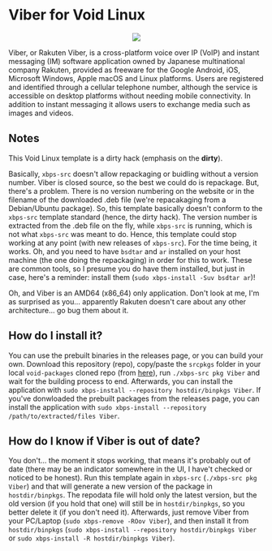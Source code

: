 # Viber for Void Linux

<p align="center"><img src="https://codeberg.org/th0razin3/vur/raw/branch/main/srcpkgs/Viber/Viber.png"></p>

Viber, or Rakuten Viber, is a cross-platform voice over IP (VoIP) and instant messaging (IM) software application owned by Japanese multinational company Rakuten, provided as freeware for the Google Android, iOS, Microsoft Windows, Apple macOS and Linux platforms. Users are registered and identified through a cellular telephone number, although the service is accessible on desktop platforms without needing mobile connectivity. In addition to instant messaging it allows users to exchange media such as images and videos.

## Notes

This Void Linux template is a dirty hack (emphasis on the **dirty**).

Basically, `xbps-src` doesn't allow repackaging or buidling without a version number. Viber is closed source, so the best we could do is repackage. But, there's a problem. There is no version numbering on the website or in the filename of the downloaded .deb file (we're repacakaging from a Debian/Ubuntu package). So, this template basically doesn't conform to the `xbps-src` template standard (hence, the dirty hack). The version number is extracted from the .deb file on the fly, while `xbps-src` is running, which is not what `xbps-src` was meant to do. Hence, this template could stop working at any point (with new releases of `xbps-src`). For the time being, it works. Oh, and you need to have `bsdtar` and `ar` installed on your host machine (the one doing the repackaging) in order for this to work. These are common tools, so I presume you do have them installed, but just in case, here's a reminder: install them (`sudo xbps-install -Suv bsdtar ar`)!

Oh, and Viber is an AMD64 (x86_64) only application. Don't look at me, I'm as surprised as you... apparently Rakuten doesn't care about any other architecture... go bug them about it.

## How do I install it?

You can use the prebuilt binaries in the releases page, or you can build your own. Download this repository (repo), copy/paste the `srcpkgs` folder in your local `void-packages` cloned repo (from [here](https://github.com/void-linux/void-packages)), run `./xbps-src pkg Viber` and wait for the building process to end. Afterwards, you can install the application with `sudo xbps-install --repository hostdir/binpkgs Viber`. If you've donwloaded the prebuilt packages from the releases page, you can install the application with `sudo xbps-install --repository /path/to/extracted/files Viber`.

## How do I know if Viber is out of date?

You don't... the moment it stops working, that means it's probably out of date (there may be an indicator somewhere in the UI, I have't checked or noticed to be honest). Run this template again in `xbps-src` (`./xbps-src pkg Viber`) and that will generate a new version of the package in `hostdir/binpkgs`. The repodata file will hold only the latest version, but the old version (if you hold that one) will still be in `hostdir/binpkgs`, so you better delete it (if you don't need it). Afterwards, just remove Viber from your PC/Laptop (`sudo xbps-remove -ROov Viber`), and then install it from `hostdir/binpkgs` (`sudo xbps-install --repository hostdir/binpkgs Viber` or `sudo xbps-install -R hostdir/binpkgs Viber`).

